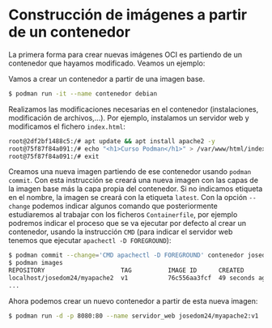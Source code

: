 # Construcción de imágenes a partir de un contenedor

La primera forma para crear nuevas imágenes OCI es partiendo de un contenedor que hayamos modificado. Veamos un ejemplo:

Vamos a crear un contenedor a partir de una imagen base.

```bash
$ podman run -it --name contenedor debian 
```

Realizamos las modificaciones necesarias en el contenedor (instalaciones, modificación de archivos,...). Por ejemplo, instalamos un servidor web y modificamos el fichero `index.html`:

```bash
root@2df2bf1488c5:/# apt update && apt install apache2 -y
root@75f87f84a091:/# echo "<h1>Curso Podman</h1>" > /var/www/html/index.html
root@75f87f84a091:/# exit
```

Creamos una nueva imagen partiendo de ese contenedor usando `podman commit`. Con esta instrucción se creará una nueva imagen con las capas de la imagen base más la capa propia del contenedor. Si no indicamos etiqueta en el nombre, la imagen se creará con la etiqueta `latest`. Con la opción `--change` podemos indicar algunos comando que posteriormente estudiaremos al trabajar con los ficheros `Containerfile`, por ejemplo podremos indicar el proceso que se va ejecutar por defecto al crear un contenedor, usando la instrucción `CMD` (para indicar el servidor web tenemos que ejecutar `apachectl -D FOREGROUND`):

```bash
$ podman commit --change='CMD apachectl -D FOREGROUND' contenedor josedom24/myapache2:v1
$ podman images
REPOSITORY                     TAG          IMAGE ID      CREATED         SIZE
localhost/josedom24/myapache2  v1           76c556aa3fcf  49 seconds ago  261 MB
...
```

Ahora podemos crear un nuevo contenedor a partir de esta nueva imagen:

```bash
$ podman run -d -p 8080:80 --name servidor_web josedom24/myapache2:v1 
```